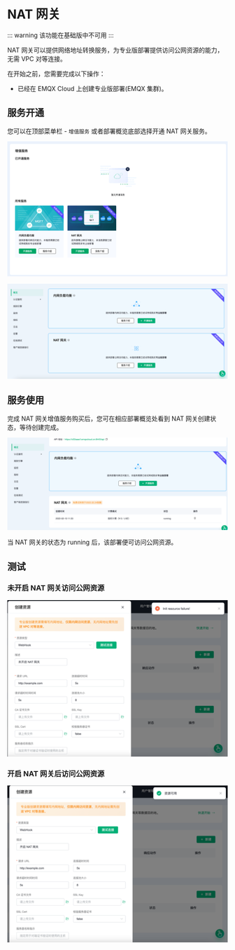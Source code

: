 # NAT 网关

::: warning
该功能在基础版中不可用
:::

NAT 网关可以提供网络地址转换服务，为专业版部署提供访问公网资源的能力，无需 VPC 对等连接。

在开始之前，您需要完成以下操作：
* 已经在 EMQX Cloud 上创建专业版部署(EMQX 集群)。

## 服务开通

您可以在顶部菜单栏 - `增值服务` 或者部署概览底部选择开通 NAT 网关服务。

![vas](./_assets/intro_01.png)

![overview_vas](./_assets/overview_vas.png)


## 服务使用

完成 NAT 网关增值服务购买后，您可在相应部署概览处看到 NAT 网关创建状态，等待创建完成。

![intranet_lb_info](./_assets/nat_gateway_info.png)

当 NAT 网关的状态为 running 后，该部署便可访问公网资源。

## 测试

### 未开启 NAT 网关访问公网资源

![no_nat_gateway_access_resource](./_assets/no_nat_gateway_access_resource.png)

### 开启 NAT 网关后访问公网资源

![nat_gateway_access_resource](./_assets/nat_gateway_access_resource.png)
